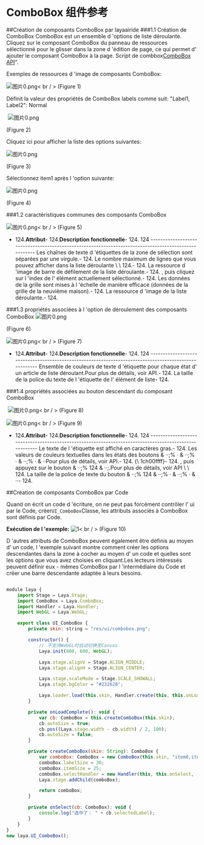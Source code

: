 # ComboBox 组件参考



##Création de composants ComboBox par layaairide
###1.1 Création de ComboBox
ComboBox est un ensemble d 'options de liste déroulante.
Cliquez sur le composant ComboBox du panneau de ressources sélectionné pour le glisser dans la zone d 'édition de page, ce qui permet d' ajouter le composant ComboBox à la page.
Script de combbox[ComboBox API](http://layaair.ldc.layabox.com/api/index.html?category=Core&class=laya.ui.ComboBox)".

Exemples de ressources d 'image de composants ComboBox:

​![图片0.png](img/1.png)< br / >
(Figure 1)

Définit la valeur des propriétés de ComboBox labels comme suit: "Label1, Label2":
Normal



​        ![图片0.png](img/2.png)<br/>

(Figure 2)

Cliquez ici pour afficher la liste des options suivantes:

​![图片0.png](img/3.png)<br/>

(Figure 3)

Sélectionnez item1 après l 'option suivante:

​![图片0.png](img/4.png)<br/>

(Figure 4)



###1.2 caractéristiques communes des composants ComboBox

​![图片0.png](img/5.png)< br / >
(Figure 5)

- 124.**Attribut**- 124.**Description fonctionnelle**- 124.
124 -----------------------------------------------------------------------------------------------------
Les chaînes de texte d 'étiquettes de la zone de sélection sont séparées par une virgule.- 124.
Le nombre maximum de lignes que vous pouvez afficher dans la liste déroulante \ \ 124.- 124.
La ressource d 'image de barre de défilement de la liste déroulante.- 124.
, puis cliquez sur l 'index de l' élément actuellement sélectionné.- 124.
Les données de la grille sont mises à l 'échelle de manière efficace (données de la grille de la neuvième maison).- 124.
La ressource d 'image de la liste déroulante.- 124.



 



###1.3 propriétés associées à l 'option de déroulement des composants ComboBox
​![图片0.png](img/6.png)<br/>

(Figure 6)

​![图片0.png](img/7.png)< br / >
(Figure 7)

- 124.**Attribut**- 124.**Description fonctionnelle**- 124.
124 ------------------------------------------------------------------------------------------------------
Ensemble de couleurs de texte d 'étiquette pour chaque état d' un article de liste déroulant.Pour plus de détails, voir API.- 124.
La taille de la police du texte de l 'étiquette de l' élément de liste- 124.



 

 



###1.4 propriétés associées au bouton descendant du composant ComboBox



​        ![图片0.png](img/8.png)< br / >
(Figure 8)

​![图片0.png](img/9.png)< br / >
(Figure 9)

- 124.**Attribut**- 124.**Description fonctionnelle**- 124.
124 ------------------------------------------------------------------------------------------------------
Le texte de l 'étiquette est affiché en caractères gras.- 124.
Les valeurs de couleurs textuelles dans les états des boutons & ‧‧;% ‧ & ‧‧;% ‧ & ‧‧;% ‧ & ‧‧Pour plus de détails, voir API.- 124.
{\ 1ch00ffff}- 124.
, puis appuyez sur le bouton & ‧‧;% 124 & ‧‧;.Pour plus de détails, voir API \ \ 124.
La taille de la police de texte du bouton & ‧‧;% 124 & ‧‧;% ‧ & ‧‧;% ‧ & ‧‧- 124.



 



##Création de composants ComboBox par Code

Quand on écrit un code d 'écriture, on ne peut pas forcément contrôler l' ui par le Code, créer`UI_ComboBox`Classe, les attributs associés à ComboBox sont définis par Code.

**Exécution de l 'exemple:**
​![1](gif/1.gif)< br / >
(Figure 10)

D 'autres attributs de ComboBox peuvent également être définis au moyen d' un code, l 'exemple suivant montre comment créer les options descendantes dans la zone à cocher au moyen d' un code et quelles sont les options que vous avez choisies en cliquant.Les lecteurs intéressés peuvent définir eux - mêmes ComboBox par l 'intermédiaire du Code et créer une barre descendante adaptée à leurs besoins.


```javascript

module laya {
    import Stage = Laya.Stage;
    import ComboBox = Laya.ComboBox;
    import Handler = Laya.Handler;
    import WebGL = Laya.WebGL;

    export class UI_ComboBox {
        private skin: string = "res/ui/combobox.png";

        constructor() {
            // 不支持WebGL时自动切换至Canvas
            Laya.init(800, 600, WebGL);

            Laya.stage.alignV = Stage.ALIGN_MIDDLE;
            Laya.stage.alignH = Stage.ALIGN_CENTER;

            Laya.stage.scaleMode = Stage.SCALE_SHOWALL;
            Laya.stage.bgColor = "#232628";

            Laya.loader.load(this.skin, Handler.create(this, this.onLoadComplete));
        }

        private onLoadComplete(): void {
            var cb: ComboBox = this.createComboBox(this.skin);
            cb.autoSize = true;
            cb.pos((Laya.stage.width - cb.width) / 2, 100);
            cb.autoSize = false;
        }

        private createComboBox(skin: String): ComboBox {
            var comboBox: ComboBox = new ComboBox(this.skin, "item0,item1,item2,item3,item4,item5");
            comboBox.labelSize = 30;
            comboBox.itemSize = 25;
            comboBox.selectHandler = new Handler(this, this.onSelect, [comboBox]);
            Laya.stage.addChild(comboBox);

            return comboBox;
        }

        private onSelect(cb: ComboBox): void {
            console.log("选中了： " + cb.selectedLabel);
        }
    }
}
new laya.UI_ComboBox();
```


